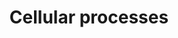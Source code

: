 ---
authors:
- Anwesha
- Eweitz
description: '  Source:[http://plantreactome.gramene.org/ Plant Reactome].'
last-edited: 2021-05-26
organisms:
- Oryza sativa
redirect_from:
- /index.php/Pathway:WP3048
- /instance/WP3048
schema-jsonld:
- '@context': https://schema.org/
  '@id': https://wikipathways.github.io/pathways/WP3048.html
  '@type': Dataset
  creator:
    '@type': Organization
    name: WikiPathways
  description: '  Source:[http://plantreactome.gramene.org/ Plant Reactome].'
  keywords:
  - Transport
  - pre-replicative
  - Activation of the
  - 2) Mediated Vesicle
  - complex
  - Translation
  - COPII (Coat Protein
  license: CC0
  name: Cellular processes
seo: CreativeWork
title: Cellular processes
wpid: WP3048
---